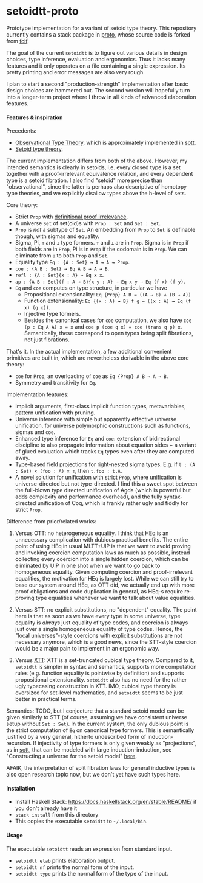 # setoidtt-proto
Prototype implementation for a variant of setoid type theory. This repository currently contains a stack package in [proto](proto), whose source code is forked from [fcif](https://github.com/AndrasKovacs/icfp20sub/tree/master/fcif).

The goal of the current `setoidtt` is to figure out various details in design choices, type inference, evaluation and ergonomics. Thus it lacks many features and it only operates on a file containing a single expression. Its pretty printing and error messages are also very rough.

I plan to start a second "production-strength" implementation after basic design choices are hammered out. The second version will hopefully turn into a longer-term project where I throw in all kinds of advanced elaboration features. 

#### Features & inspiration

Precedents:

- [Observational Type Theory](https://www.researchgate.net/publication/248136193_Towards_Observational_Type_Theory), which is
  approximately implemented in [sott](https://github.com/bobatkey/sott).
- [Setoid type theory](https://hal.inria.fr/hal-02281225/document).

The current implementation differs from both of the above. However, my intended semantics is clearly in setoids, i.e. every closed type is a set together with a proof-irrelevant equivalence relation, and every dependent type is a setoid fibration. I also find "setoid" more precise than "observational", since the latter is perhaps also descriptive of homotopy type theories, and we explicitly disallow types above the h-level of sets.

Core theory:

- Strict `Prop` with [definitional proof irrelevance](https://dl.acm.org/doi/10.1145/3290316).
- A universe `Set` of set(oid)s with `Prop : Set` and `Set : Set`.
- `Prop` is *not* a subtype of `Set`. An embedding from `Prop` to `Set` is definable though, with sigmas and equality.
- Sigma, Pi, `⊤` and `⊥` type formers. `⊤` and `⊥` are in `Prop`. Sigma is in `Prop` if both fields are in `Prop`, Pi is in `Prop` if the codomain is in `Prop`. We can eliminate from `⊥` to both `Prop` and `Set`.
- Equality type `Eq : {A : Set} → A → A → Prop`. 
- `coe : {A B : Set} → Eq A B → A → B`.
- `refl : {A : Set}{x : A} → Eq x x`.
- `ap : {A B : Set}(f : A → B){x y : A} → Eq x y → Eq (f x) (f y)`.
- `Eq` and `coe` computes on type structure, in particular we have
  - Propositional extensionality: `Eq {Prop} A B = ((A → B) ∧ (B → A))`
  - Function extensionality: `Eq {(x : A) → B} f g = ((x : A) → Eq (f x) (g x))`.
  - Injective type formers.
  - Besides the canonical cases for `coe` computation, we also have `coe (p : Eq A A) x = x` and `coe p (coe q x) = coe (trans q p) x`. Semantically, these correspond to open types being split fibrations, not just fibrations.

That's it. In the actual implementation, a few additional convenient primitives are built in, which are nevertheless derivable in the above core theory:

- `coe` for `Prop`, an overloading of `coe` as `Eq {Prop} A B → A → B`.
- Symmetry and transitivity for `Eq`.

Implementation features:

- Implicit arguments, first-class implicit function types, metavariables, pattern unification with pruning.
- Universe inference with simple but apparently effective universe unification, for universe polymorphic constructions
  such as functions, sigmas and `coe`.
- Enhanced type inference for `Eq` and `coe`: extension of bidirectional discipline to also propagate information about equation sides + a variant of glued evaluation which tracks `Eq` types even after they are computed away.
- Type-based field projections for right-nested sigma types. E.g. if `t : (A : Set) × (foo : A) × ⊤`, then
  `t.foo : t.A`.
- A novel solution for unification with strict `Prop`, where unification is universe-directed but not type-directed. I find this a sweet spot between the full-blown type directed unification of Agda (which is powerful but adds complexity and performance overhead), and the fully syntax-directed unification of Coq, which is frankly rather ugly and fiddly for strict `Prop`.

Difference from prior/related works:

1. Versus OTT: no heterogeneous equality. I think that HEq is an unnecessary complication with dubious practical benefits. The entire point of using HEq in usual MLTT+UIP is that we want to avoid proving and invoking coercion computation laws as much as possible, instead collecting every coercion into a single hidden coercion, which can be eliminated by UIP in one shot when we want to go back to homogeneous equality. Given computing coercion and proof-irrelevant equalities, the motivation for HEq is largely lost. While we can still try to base our system around HEq, as OTT did, we actually end up with more proof obligations and code duplication in general, as HEq-s require re-proving type equalities whenever we want to talk about value equalities.

2. Versus STT: no explicit substitutions, no "dependent" equality. The point here is that as soon as we have every type in some universe, type equality is *always* just equality of type codes, and coercion is always just over a single homogeneous equality of type codes. Hence, the "local universes"-style coercions with explicit substitutions are not necessary anymore, which is a good news, since the STT-style coercion would be a major pain to implement in an ergonomic way.

3. Versus [XTT](https://arxiv.org/abs/1904.08562): XTT is a set-truncated cubical type theory. Compared to it, `setoidtt` is simpler in syntax and semantics, supports more computation rules (e.g. function equality is pointwise by definition) and supports propositional extensionality. `setoidtt` also has no need for the rather ugly typecasing construction in XTT. IMO, cubical type theory is oversized for set-level mathematics, and `setoidtt` seems to be just better in practical terms.

Semantics: TODO, but I conjecture that a standard setoid model can be given similarly to STT (of course, assuming we have consistent universe setup without `Set : Set`). In the current system, the only dubious point is the strict computation of `Eq` on canonical type formers. This is semantically justified by a very general, hitherto undescribed form of induction-recursion. If injectivity of type formers is only given weakly as "projections", as in [sott](https://github.com/bobatkey/sott), that can be modeled with large induction-induction, see "Constructing a universe for the setoid model" [here](https://types2020.di.unito.it/abstracts/BookOfAbstractsTYPES2020.pdf).

AFAIK, the interpretation of split fibration laws for general inductive types is also open research topic now, but we don't yet have such types here.

#### Installation

- Install Haskell Stack: https://docs.haskellstack.org/en/stable/README/ if you don't already have it
- `stack install` from this directory
- This copies the executable `setoidtt` to `~/.local/bin`.

#### Usage

The executable `setoidtt` reads an expression from standard input.

- `setoidtt elab` prints elaboration output.
- `setoidtt nf` prints the normal form of the input.
- `setoidtt type` prints the normal form of the type of the input.
